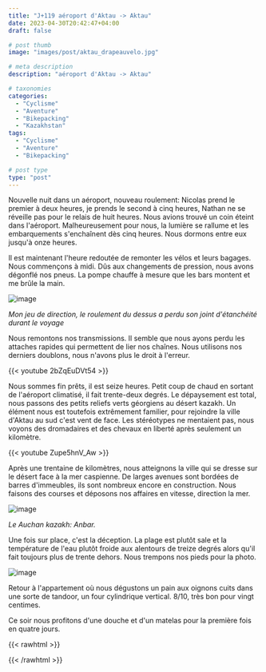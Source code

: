 ```yaml
---
title: "J+119 aéroport d'Aktau -> Aktau"
date: 2023-04-30T20:42:47+04:00
draft: false

# post thumb
image: "images/post/aktau_drapeauvelo.jpg"

# meta description
description: "aéroport d'Aktau -> Aktau"

# taxonomies
categories:
  - "Cyclisme" 
  - "Aventure" 
  - "Bikepacking"
  - "Kazakhstan" 
tags:
  - "Cyclisme" 
  - "Aventure" 
  - "Bikepacking" 

# post type
type: "post"
---
```


Nouvelle nuit dans un aéroport, nouveau roulement: Nicolas prend le premier à deux heures, je prends le second à cinq heures, Nathan ne se réveille pas pour le relais de huit heures. Nous avions trouvé un coin éteint dans l'aéroport. Malheureusement pour nous, la lumière se rallume et les embarquements s'enchaînent dès cinq heures. Nous dormons entre eux jusqu'à onze heures. 

Il est maintenant l'heure redoutée de remonter les vélos et leurs bagages. Nous commençons à midi. Dûs aux changements de pression, nous avons dégonflé nos pneus. La pompe chauffe à mesure que les bars montent et me brûle la main. 

![image](../../images/post/aktau_jdd.jpg)

_Mon jeu de direction, le roulement du dessus a perdu son joint d'étanchéité durant le voyage_

Nous remontons nos transmissions. Il semble que nous ayons perdu les attaches rapides qui permettent de lier nos chaînes. Nous utilisons nos derniers doublons, nous n'avons plus le droit à l'erreur. 

{{< youtube 2bZqEuDVt54 >}} 

Nous sommes fin prêts, il est seize heures. Petit coup de chaud en sortant de l'aéroport climatisé, il fait trente-deux degrés. Le dépaysement est total, nous passons des petits reliefs verts géorgiens au désert kazakh. Un élément nous est toutefois extrêmement familier, pour rejoindre la ville d'Aktau au sud c'est vent de face. Les stéréotypes ne mentaient pas, nous voyons des dromadaires et des chevaux en liberté après seulement un kilomètre. 

{{< youtube Zupe5hnV_Aw >}} 

Après une trentaine de kilomètres, nous atteignons la ville qui se dresse sur le désert face à la mer caspienne. De larges avenues sont bordées de barres d'immeubles, ils sont nombreux encore en construction. Nous faisons des courses et déposons nos affaires en vitesse, direction la mer. 

![image](../../images/post/aktau_auchan.jpg)

_Le Auchan kazakh: Anbar._ 

Une fois sur place, c'est la déception. La plage est plutôt sale et la température de l'eau plutôt froide aux alentours de treize degrés alors qu'il fait toujours plus de trente dehors. Nous trempons nos pieds pour la photo. 

![image](../../images/post/aktau_mer.jpg)

Retour à l'appartement où nous dégustons un pain aux oignons cuits dans une sorte de tandoor, un four cylindrique vertical. 8/10, très bon pour vingt centimes. 

Ce soir nous profitons d'une douche et d'un matelas pour la première fois en quatre jours. 

{{< rawhtml >}} 
<div class="strava-embed-placeholder" data-embed-type="activity" data-embed-id="8984672944"></div><script src="https://strava-embeds.com/embed.js"></script>
{{< /rawhtml >}} 
